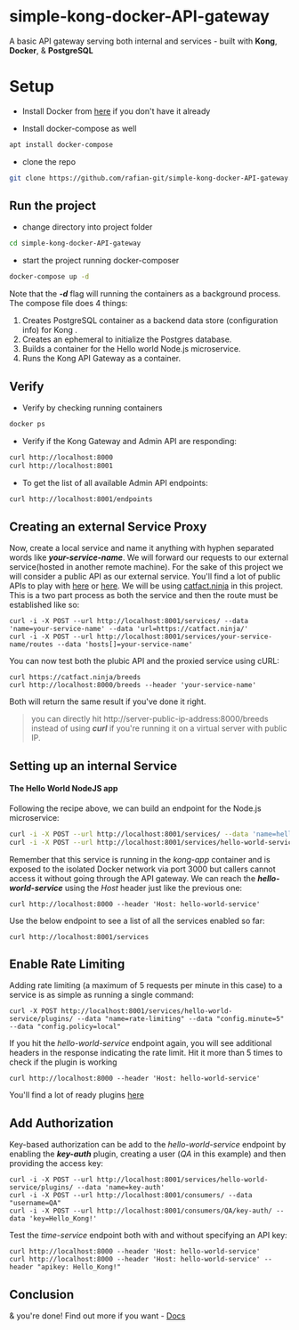 
# simple-kong-docker-API-gateway

A basic API gateway serving both internal and services - built with **Kong**, **Docker**, &amp; **PostgreSQL**


# Setup
- Install Docker from [here](https://docs.docker.com/engine/install/ubuntu/) if you don't have it already

- Install docker-compose as well

```sh
apt install docker-compose
```
- clone the repo
```sh
git clone https://github.com/rafian-git/simple-kong-docker-API-gateway.git
```

## Run the project

- change directory into project folder  
```sh
cd simple-kong-docker-API-gateway
```
- start the project running docker-composer 
```sh
docker-compose up -d
```
Note that the  _**-d**_  flag will running the containers as a background process. The compose file does 4 things:

1.  Creates PostgreSQL container as a backend data store (configuration info) for Kong .
2.  Creates an ephemeral to initialize the Postgres database.
3.  Builds a container for the Hello world Node.js microservice.
4.  Runs the Kong API Gateway as a container.

## Verify

- Verify by checking running containers

```sh
docker ps
```
- Verify if the Kong Gateway and Admin API are responding:

```sh
curl http://localhost:8000
curl http://localhost:8001
```
- To get the list of all available Admin API endpoints:

```sh
curl http://localhost:8001/endpoints
```

##  Creating an external Service Proxy

Now, create a local service and name it anything with hyphen separated words like  _**your-service-name**_. We will forward our requests to our external service(hosted in another remote machine). For the sake of this project we will consider a public API as our external service. You'll find a lot of public APIs to play with [here](https://api.publicapis.org/entries) or [here](https://apipheny.io/free-api/). We will be using [catfact.ninja](https://catfact.ninja) in this project. This is a two part process as both the service and then the route must be established like so:
```
curl -i -X POST --url http://localhost:8001/services/ --data 'name=your-service-name' --data 'url=https://catfact.ninja/'
curl -i -X POST --url http://localhost:8001/services/your-service-name/routes --data 'hosts[]=your-service-name'
```
You can now test both the plubic API and the proxied service using cURL:

```
curl https://catfact.ninja/breeds
curl http://localhost:8000/breeds --header 'your-service-name'
```
Both will return the same result if you've done it right.
> you can directly hit http://server-public-ip-address:8000/breeds instead of using _**curl**_ if you're running it on a virtual server with public IP. 

##  Setting up an internal Service
#### The Hello World NodeJS app
Following the recipe above, we can build an endpoint for the Node.js microservice:

```sh
curl -i -X POST --url http://localhost:8001/services/ --data 'name=hello-world-service' --data 'url=http://kong-app:3000'
curl -i -X POST --url http://localhost:8001/services/hello-world-service/routes --data 'hosts[]=hello-world-service'
```

Remember that this service is running in the  _kong-app_  container and is exposed to the isolated Docker network via port 3000 but callers cannot access it without going through the API gateway. We can reach the  _**hello-world-service**_  using the  _Host_  header just like the previous one:
```
curl http://localhost:8000 --header 'Host: hello-world-service'
```

Use the below endpoint to see a list of all the services enabled so far:

```
curl http://localhost:8001/services
```
## Enable Rate Limiting

Adding rate limiting (a maximum of 5 requests per minute in this case) to a service is as simple as running a single command:

```
curl -X POST http://localhost:8001/services/hello-world-service/plugins/ --data "name=rate-limiting" --data "config.minute=5" --data "config.policy=local"

```

If you hit the  _hello-world-service_  endpoint again, you will see additional headers in the response indicating the rate limit. Hit it more than 5 times to check if the plugin is working

```
curl http://localhost:8000 --header 'Host: hello-world-service'
```
You'll find a lot of ready plugins [here](https://konghq.com/products/kong-gateway/kong-plugins/)
## Add Authorization

Key-based authorization can be add to the  _hello-world-service_  endpoint by enabling the  _**key-auth**_  plugin, creating a user (_QA_  in this example) and then providing the access key:

```
curl -i -X POST --url http://localhost:8001/services/hello-world-service/plugins/ --data 'name=key-auth'
curl -i -X POST --url http://localhost:8001/consumers/ --data "username=QA"
curl -i -X POST --url http://localhost:8001/consumers/QA/key-auth/ --data 'key=Hello_Kong!'

```

Test the  _time-service_  endpoint both with and without specifying an API key:

```
curl http://localhost:8000 --header 'Host: hello-world-service'
curl http://localhost:8000 --header 'Host: hello-world-service' --header "apikey: Hello_Kong!"
```
## Conclusion

& you're done! Find out more if you want - [Docs](https://docs.konghq.com/gateway-oss/)